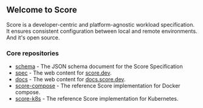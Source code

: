 ## Welcome to Score

Score is a developer-centric and platform-agnostic workload specification. It ensures consistent configuration between local and remote environments. And it's open source.

### Core repositories

- [schema](https://github.com/score-spec/schema) - The JSON schema document for the Score Specification
- [spec](https://github.com/score-spec/spec) - The web content for [score.dev](https://score.dev).
- [docs](https://github.com/score-spec/docs) - The web content for [docs.score.dev](https://docs.score.dev).
- [score-compose](https://github.com/score-spec/score-compose) - The reference Score implementation for Docker compose.
- [score-k8s](https://github.com/score-spec/score-k8s) - The reference Score implementation for Kubernetes.
